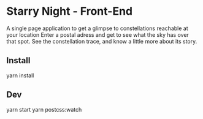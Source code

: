 # Starry Night - Front-End

A single page application to get a glimpse to constellations reachable at your location
Enter a postal adress and get to see what the sky has over that spot. See the constellation trace, and know a little more about its story.

## Install
yarn install

## Dev
yarn start
yarn postcss:watch

